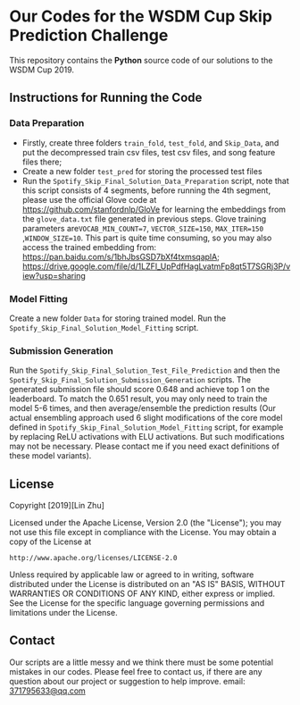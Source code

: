 # Our Codes for the WSDM Cup Skip Prediction Challenge

 

This repository contains the **Python** source code of our solutions to the WSDM Cup 2019.



## Instructions for Running the Code

### Data Preparation

- Firstly, create three folders `train_fold`, `test_fold`, and `Skip_Data`, and put the decompressed train csv files, test csv files, and song feature files there;
- Create a new folder `test_pred`  for storing the processed test files
- Run the `Spotify_Skip_Final_Solution_Data_Preparation` script, note that this script consists of 4 segments, before running the 4th segment, please use the official Glove code at https://github.com/stanfordnlp/GloVe for learning the embeddings from the `glove_data.txt` file generated in previous steps. Glove training parameters are`VOCAB_MIN_COUNT=7`, `VECTOR_SIZE=150`, `MAX_ITER=150` ,`WINDOW_SIZE=10`. This part is quite time consuming, so you may also access the trained embedding from: https://pan.baidu.com/s/1bhJbsGSD7bXf4txmsqaplA; https://drive.google.com/file/d/1LZFI_UpPdfHagLvatmFp8qt5T7SGRj3P/view?usp=sharing

### Model Fitting

Create a new folder `Data` for storing trained model. Run the `Spotify_Skip_Final_Solution_Model_Fitting` script.

### Submission Generation

Run the `Spotify_Skip_Final_Solution_Test_File_Prediction` and then the `Spotify_Skip_Final_Solution_Submission_Generation` scripts. The generated submission file should score 0.648 and achieve top 1 on the leaderboard. To match the 0.651 result, you may only need to train the model 5-6 times, and then average/ensemble the prediction results (Our actual ensembling approach used 6 slight modifications of the core model defined in `Spotify_Skip_Final_Solution_Model_Fitting` script, for example by replacing ReLU activations with ELU activations. But such modifications may not be necessary. Please contact me if you need exact definitions of these model variants).

## License


Copyright [2019][Lin Zhu]

Licensed under the Apache License, Version 2.0 (the "License");
you may not use this file except in compliance with the License.
You may obtain a copy of the License at

    http://www.apache.org/licenses/LICENSE-2.0

Unless required by applicable law or agreed to in writing, software
distributed under the License is distributed on an "AS IS" BASIS,
WITHOUT WARRANTIES OR CONDITIONS OF ANY KIND, either express or implied.
See the License for the specific language governing permissions and
limitations under the License.



## Contact


Our scripts are a little messy and we think there must be some potential mistakes in our codes.
Please feel free to contact us, if there are any question about our project or suggestion to help improve.
email: 371795633@qq.com
